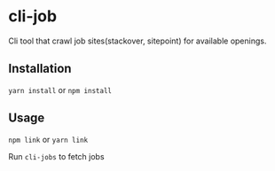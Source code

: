 # cli-job

Cli tool that crawl job sites(stackover, sitepoint) for available openings.

## Installation
`yarn install` or `npm install`

## Usage
`npm link` or `yarn link`

Run `cli-jobs` to fetch jobs